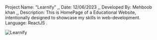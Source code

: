 Project Name:   "Learnify" ,,
Date:            12/06/2023 ,,
Developed By:    Mehboob khan ,,
Description:    This is HomePage of a Educational Website, intentionally designed to showcase my skills in web-development.
Language:    ReactJS .








![Learnify](https://github.com/mehboobkhan786/Educational-Landing-Page-2023/assets/97941323/3d18b14f-f0ef-4d0c-b4f3-8a5c3d9feaae)
